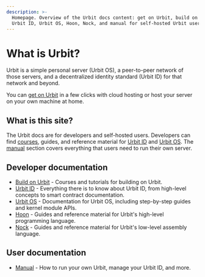 ```yaml
---
description: >-
  Homepage. Overview of the Urbit docs content: get on Urbit, build on Urbit,
  Urbit ID, Urbit OS, Hoon, Nock, and manual for self-hosted Urbit users.
---
```


# What is Urbit?

Urbit is a simple personal server (Urbit OS), a peer-to-peer network of those servers, and a decentralized identity standard (Urbit ID) for that network and beyond.

You can [get on Urbit](get-on-urbit.md) in a few clicks with cloud hosting or host your server on your own machine at home.

## What is this site?

The Urbit docs are for developers and self-hosted users. Developers can find [courses](build-on-urbit/environment.md), guides, and reference material for [Urbit ID](urbit-id/what-is-urbit-id.md) and [Urbit OS](urbit-os/what-is-urbit-os.md). The [manual](user-manual/contents.md) section covers everything that users need to run their own server.

## Developer documentation

* [Build on Urbit](build-on-urbit/environment.md) - Courses and tutorials for building on Urbit.
* [Urbit ID](urbit-id/what-is-urbit-id.md) - Everything there is to know about Urbit ID, from high-level concepts to smart contract documentation.
* [Urbit OS](urbit-id/what-is-urbit-id.md) - Documentation for Urbit OS, including step-by-step guides and kernel module APIs.
* [Hoon](hoon/why-hoon.md) - Guides and reference material for Urbit's high-level programming language.
* [Nock](nock/what-is-nock.md) - Guides and reference material for Urbit's low-level assembly language.

## User documentation

* [Manual](user-manual/contents.md) - How to run your own Urbit, manage your Urbit ID, and more.
